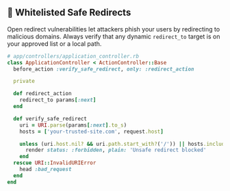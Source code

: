 ## 🏁 Whitelisted Safe Redirects
Open redirect vulnerabilities let attackers phish your users by redirecting to malicious domains. Always verify that any dynamic `redirect_to` target is on your approved list or a local path.

```ruby
# app/controllers/application_controller.rb
class ApplicationController < ActionController::Base
  before_action :verify_safe_redirect, only: :redirect_action

  private

  def redirect_action
    redirect_to params[:next]
  end

  def verify_safe_redirect
    uri = URI.parse(params[:next].to_s)
    hosts = ['your-trusted-site.com', request.host]

    unless (uri.host.nil? && uri.path.start_with?('/')) || hosts.include?(uri.host)
      render status: :forbidden, plain: 'Unsafe redirect blocked'
    end
  rescue URI::InvalidURIError
    head :bad_request
  end
end
```
